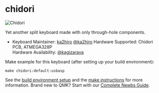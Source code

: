 # chidori

![Chidori](https://i.imgur.com/QvpLiOvl.jpg)

Yet another split keyboard made with only through-hole components.

* Keyboard Maintainer: [ka2hiro](https://github.com/ka2hiro) [@ka2hiro](https://twitter.com/ka2hiro)
Hardware Supported: Chidori PCB, ATMEGA328P  
Hardware Availability: [@kagizaraya](https://twitter.com/kagizaraya)

Make example for this keyboard (after setting up your build environment):

    make chidori:default:usbasp

See the [build environment setup](https://docs.qmk.fm/#/getting_started_build_tools) and the [make instructions](https://docs.qmk.fm/#/getting_started_make_guide) for more information. Brand new to QMK? Start with our [Complete Newbs Guide](https://docs.qmk.fm/#/newbs).
